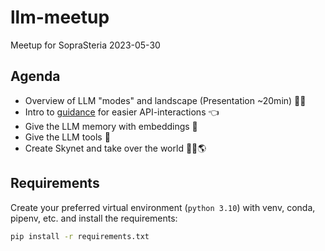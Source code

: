 # llm-meetup
Meetup for SopraSteria 2023-05-30

## Agenda
- Overview of LLM "modes" and landscape (Presentation ~20min) 👩‍🎓
- Intro to [guidance](https://github.com/microsoft/guidance) for easier API-interactions 👈
- Give the LLM memory with embeddings 🧠
- Give the LLM tools 🔧
- Create Skynet and take over the world 👩‍💻🌎

## Requirements
Create your preferred virtual environment (`python 3.10`) with venv, conda, pipenv, etc. and install the requirements:
```bash
pip install -r requirements.txt
```
